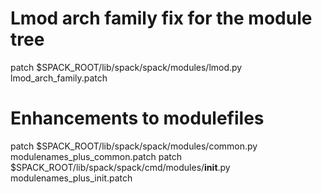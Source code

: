 # Lmod arch family fix for the module tree
patch $SPACK_ROOT/lib/spack/spack/modules/lmod.py lmod_arch_family.patch
# Enhancements to modulefiles
patch $SPACK_ROOT/lib/spack/spack/modules/common.py modulenames_plus_common.patch
patch $SPACK_ROOT/lib/spack/spack/cmd/modules/__init__.py modulenames_plus_init.patch
